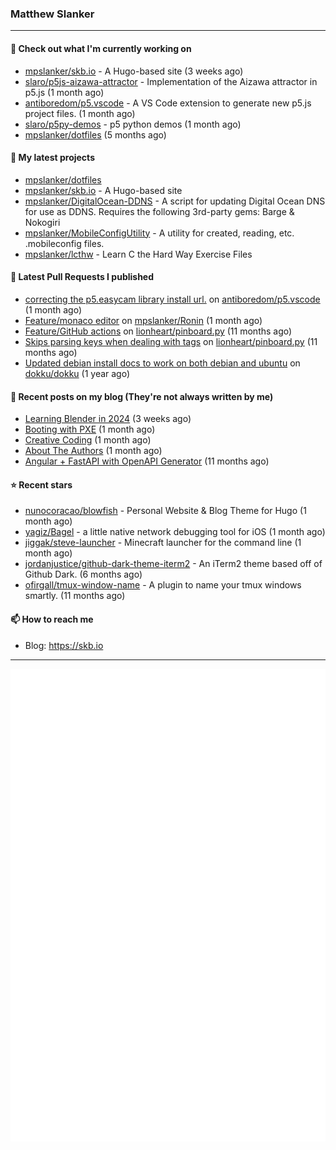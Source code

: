 ### Matthew Slanker
---
#### 👷 Check out what I'm currently working on

- [mpslanker/skb.io](https://github.com/mpslanker/skb.io) - A Hugo-based site (3 weeks ago)
- [slaro/p5js-aizawa-attractor](https://github.com/slaro/p5js-aizawa-attractor) - Implementation of the Aizawa attractor in p5.js (1 month ago)
- [antiboredom/p5.vscode](https://github.com/antiboredom/p5.vscode) - A VS Code extension to generate new p5.js project files. (1 month ago)
- [slaro/p5py-demos](https://github.com/slaro/p5py-demos) - p5 python demos (1 month ago)
- [mpslanker/dotfiles](https://github.com/mpslanker/dotfiles) (5 months ago)

#### 🌱 My latest projects

- [mpslanker/dotfiles](https://github.com/mpslanker/dotfiles)
- [mpslanker/skb.io](https://github.com/mpslanker/skb.io) - A Hugo-based site
- [mpslanker/DigitalOcean-DDNS](https://github.com/mpslanker/DigitalOcean-DDNS) - A script for updating Digital Ocean DNS for use as DDNS.  Requires the following 3rd-party gems: Barge &amp; Nokogiri
- [mpslanker/MobileConfigUtility](https://github.com/mpslanker/MobileConfigUtility) - A utility for created, reading, etc. .mobileconfig files.
- [mpslanker/lcthw](https://github.com/mpslanker/lcthw) - Learn C the Hard Way Exercise Files

#### 🔨 Latest Pull Requests I published

- [correcting the p5.easycam library install url.](https://github.com/antiboredom/p5.vscode/pull/62) on [antiboredom/p5.vscode](https://github.com/antiboredom/p5.vscode) (1 month ago)
- [Feature/monaco editor](https://github.com/mpslanker/Ronin/pull/1) on [mpslanker/Ronin](https://github.com/mpslanker/Ronin) (1 month ago)
- [Feature/GitHub actions](https://github.com/lionheart/pinboard.py/pull/30) on [lionheart/pinboard.py](https://github.com/lionheart/pinboard.py) (11 months ago)
- [Skips parsing keys when dealing with tags](https://github.com/lionheart/pinboard.py/pull/28) on [lionheart/pinboard.py](https://github.com/lionheart/pinboard.py) (11 months ago)
- [Updated debian install docs to work on both debian and ubuntu](https://github.com/dokku/dokku/pull/5658) on [dokku/dokku](https://github.com/dokku/dokku) (1 year ago)

#### 📜 Recent posts on my blog (They're not always written by me) 

- [Learning Blender in 2024](https://skb.io/posts/blender-getting-started/) (3 weeks ago)
- [Booting with PXE](https://skb.io/posts/booting-with-pxe/) (1 month ago)
- [Creative Coding](https://skb.io/posts/generative-art/) (1 month ago)
- [About The Authors](https://skb.io/about/) (1 month ago)
- [Angular &#43; FastAPI with OpenAPI Generator](https://skb.io/posts/ng&#43;fastapi/) (11 months ago)

#### ⭐ Recent stars

- [nunocoracao/blowfish](https://github.com/nunocoracao/blowfish) - Personal Website &amp; Blog Theme for Hugo (1 month ago)
- [yagiz/Bagel](https://github.com/yagiz/Bagel) - a little native network debugging tool for iOS (1 month ago)
- [jiggak/steve-launcher](https://github.com/jiggak/steve-launcher) - Minecraft launcher for the command line (1 month ago)
- [jordanjustice/github-dark-theme-iterm2](https://github.com/jordanjustice/github-dark-theme-iterm2) - An iTerm2 theme based off of Github Dark. (6 months ago)
- [ofirgall/tmux-window-name](https://github.com/ofirgall/tmux-window-name) - A plugin to name your tmux windows smartly. (11 months ago)

#### 📫 How to reach me
- Blog: https://skb.io
---
<img src="https://raw.githubusercontent.com/mpslanker/mpslanker/main/github-metrics.svg">
